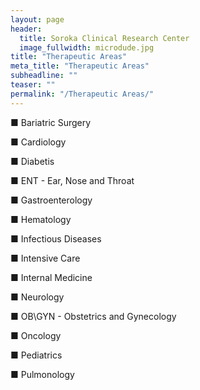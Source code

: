 ```yaml
---
layout: page
header:
  title: Soroka Clinical Research Center
  image_fullwidth: microdude.jpg
title: "Therapeutic Areas"
meta_title: "Therapeutic Areas"
subheadline: ""
teaser: ""
permalink: "/Therapeutic Areas/"
---
```

■ Bariatric Surgery

■ Cardiology

■ Diabetis

■ ENT - Ear, Nose and Throat

■ Gastroenterology 

■ Hematology

■ Infectious Diseases

■ Intensive Care

■ Internal Medicine

■ Neurology

■ OB\GYN - Obstetrics and Gynecology

■ Oncology

■ Pediatrics

■ Pulmonology
